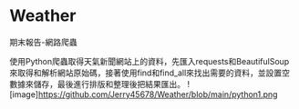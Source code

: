 # Weather

期末報告-網路爬蟲

使用Python爬蟲取得天氣新聞網站上的資料，先匯入requests和BeautifulSoup來取得和解析網站原始碼，接著使用find和find_all來找出需要的資料，並設置空數據來儲存，最後進行排版和整理後把結果匯出。
![image]https://github.com/Jerry45678/Weather/blob/main/python1.png
